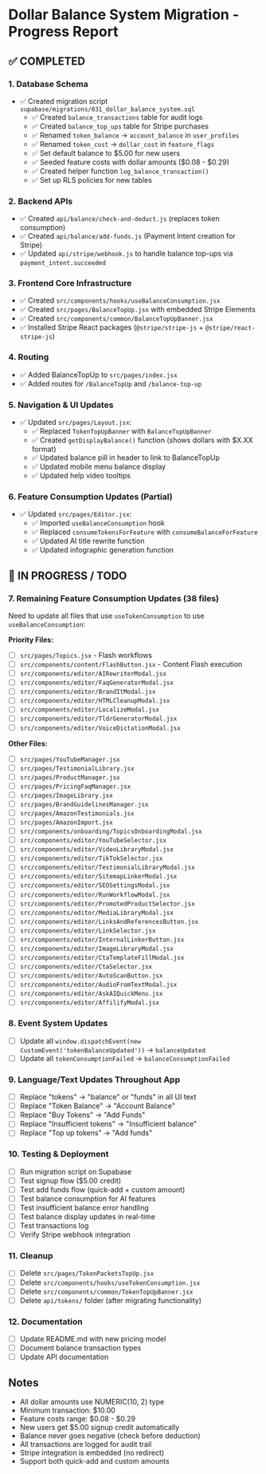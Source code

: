 # Dollar Balance System Migration - Progress Report

## ✅ COMPLETED

### 1. Database Schema
- ✅ Created migration script `supabase/migrations/031_dollar_balance_system.sql`
  - ✅ Created `balance_transactions` table for audit logs
  - ✅ Created `balance_top_ups` table for Stripe purchases
  - ✅ Renamed `token_balance` → `account_balance` in `user_profiles`
  - ✅ Renamed `token_cost` → `dollar_cost` in `feature_flags`
  - ✅ Set default balance to $5.00 for new users
  - ✅ Seeded feature costs with dollar amounts ($0.08 - $0.29)
  - ✅ Created helper function `log_balance_transaction()`
  - ✅ Set up RLS policies for new tables

### 2. Backend APIs
- ✅ Created `api/balance/check-and-deduct.js` (replaces token consumption)
- ✅ Created `api/balance/add-funds.js` (Payment Intent creation for Stripe)
- ✅ Updated `api/stripe/webhook.js` to handle balance top-ups via `payment_intent.succeeded`

### 3. Frontend Core Infrastructure
- ✅ Created `src/components/hooks/useBalanceConsumption.jsx`
- ✅ Created `src/pages/BalanceTopUp.jsx` with embedded Stripe Elements
- ✅ Created `src/components/common/BalanceTopUpBanner.jsx`
- ✅ Installed Stripe React packages (`@stripe/stripe-js` + `@stripe/react-stripe-js`)

### 4. Routing
- ✅ Added BalanceTopUp to `src/pages/index.jsx`
- ✅ Added routes for `/BalanceTopUp` and `/balance-top-up`

### 5. Navigation & UI Updates
- ✅ Updated `src/pages/Layout.jsx`:
  - ✅ Replaced `TokenTopUpBanner` with `BalanceTopUpBanner`
  - ✅ Created `getDisplayBalance()` function (shows dollars with $X.XX format)
  - ✅ Updated balance pill in header to link to BalanceTopUp
  - ✅ Updated mobile menu balance display
  - ✅ Updated help video tooltips

### 6. Feature Consumption Updates (Partial)
- ✅ Updated `src/pages/Editor.jsx`:
  - ✅ Imported `useBalanceConsumption` hook
  - ✅ Replaced `consumeTokensForFeature` with `consumeBalanceForFeature`
  - ✅ Updated AI title rewrite function
  - ✅ Updated infographic generation function

## 🔄 IN PROGRESS / TODO

### 7. Remaining Feature Consumption Updates (38 files)
Need to update all files that use `useTokenConsumption` to use `useBalanceConsumption`:

**Priority Files:**
- [ ] `src/pages/Topics.jsx` - Flash workflows
- [ ] `src/components/content/FlashButton.jsx` - Content Flash execution
- [ ] `src/components/editor/AIRewriterModal.jsx`
- [ ] `src/components/editor/FaqGeneratorModal.jsx`
- [ ] `src/components/editor/BrandItModal.jsx`
- [ ] `src/components/editor/HTMLCleanupModal.jsx`
- [ ] `src/components/editor/LocalizeModal.jsx`
- [ ] `src/components/editor/TldrGeneratorModal.jsx`
- [ ] `src/components/editor/VoiceDictationModal.jsx`

**Other Files:**
- [ ] `src/pages/YouTubeManager.jsx`
- [ ] `src/pages/TestimonialLibrary.jsx`
- [ ] `src/pages/ProductManager.jsx`
- [ ] `src/pages/PricingFaqManager.jsx`
- [ ] `src/pages/ImageLibrary.jsx`
- [ ] `src/pages/BrandGuidelinesManager.jsx`
- [ ] `src/pages/AmazonTestimonials.jsx`
- [ ] `src/pages/AmazonImport.jsx`
- [ ] `src/components/onboarding/TopicsOnboardingModal.jsx`
- [ ] `src/components/editor/YouTubeSelector.jsx`
- [ ] `src/components/editor/VideoLibraryModal.jsx`
- [ ] `src/components/editor/TikTokSelector.jsx`
- [ ] `src/components/editor/TestimonialLibraryModal.jsx`
- [ ] `src/components/editor/SitemapLinkerModal.jsx`
- [ ] `src/components/editor/SEOSettingsModal.jsx`
- [ ] `src/components/editor/RunWorkflowModal.jsx`
- [ ] `src/components/editor/PromotedProductSelector.jsx`
- [ ] `src/components/editor/MediaLibraryModal.jsx`
- [ ] `src/components/editor/LinksAndReferencesButton.jsx`
- [ ] `src/components/editor/LinkSelector.jsx`
- [ ] `src/components/editor/InternalLinkerButton.jsx`
- [ ] `src/components/editor/ImageLibraryModal.jsx`
- [ ] `src/components/editor/CtaTemplateFillModal.jsx`
- [ ] `src/components/editor/CtaSelector.jsx`
- [ ] `src/components/editor/AutoScanButton.jsx`
- [ ] `src/components/editor/AudioFromTextModal.jsx`
- [ ] `src/components/editor/AskAIQuickMenu.jsx`
- [ ] `src/components/editor/AffilifyModal.jsx`

### 8. Event System Updates
- [ ] Update all `window.dispatchEvent(new CustomEvent('tokenBalanceUpdated'))` → `balanceUpdated`
- [ ] Update all `tokenConsumptionFailed` → `balanceConsumptionFailed`

### 9. Language/Text Updates Throughout App
- [ ] Replace "tokens" → "balance" or "funds" in all UI text
- [ ] Replace "Token Balance" → "Account Balance"
- [ ] Replace "Buy Tokens" → "Add Funds"
- [ ] Replace "Insufficient tokens" → "Insufficient balance"
- [ ] Replace "Top up tokens" → "Add funds"

### 10. Testing & Deployment
- [ ] Run migration script on Supabase
- [ ] Test signup flow ($5.00 credit)
- [ ] Test add funds flow (quick-add + custom amount)
- [ ] Test balance consumption for AI features
- [ ] Test insufficient balance error handling
- [ ] Test balance display updates in real-time
- [ ] Test transactions log
- [ ] Verify Stripe webhook integration

### 11. Cleanup
- [ ] Delete `src/pages/TokenPacketsTopUp.jsx`
- [ ] Delete `src/components/hooks/useTokenConsumption.jsx`
- [ ] Delete `src/components/common/TokenTopUpBanner.jsx`
- [ ] Delete `api/tokens/` folder (after migrating functionality)

### 12. Documentation
- [ ] Update README.md with new pricing model
- [ ] Document balance transaction types
- [ ] Update API documentation

## Notes
- All dollar amounts use NUMERIC(10, 2) type
- Minimum transaction: $10.00
- Feature costs range: $0.08 - $0.29
- New users get $5.00 signup credit automatically
- Balance never goes negative (check before deduction)
- All transactions are logged for audit trail
- Stripe integration is embedded (no redirect)
- Support both quick-add and custom amounts

